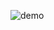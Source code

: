 ![demo](https://user-images.githubusercontent.com/55306331/138307395-f8f62bc1-4cb6-4b76-8524-cb0522c87f4a.gif)
